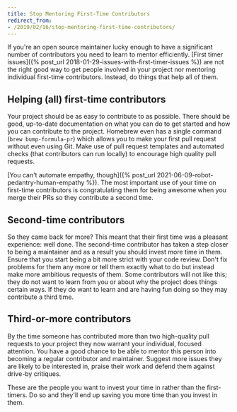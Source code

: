 ```yaml
---
title: Stop Mentoring First-Time Contributors
redirect_from:
- /2019/02/16/stop-mentoring-first-time-contributors/
---
```

If you're an open source maintainer lucky enough to have a significant number of contributors you need to learn to mentor efficiently. [First timer issues]({% post_url 2018-01-29-issues-with-first-timer-issues %}) are not the right good way to get people involved in your project nor mentoring individual first-time contributors. Instead, do things that help all of them.

## Helping (all) first-time contributors

Your project should be as easy to contribute to as possible. There should be good, up-to-date documentation on what you can do to get started and how you can contribute to the project. Homebrew even has a single command (`brew bump-formula-pr`) which allows you to make your first pull request without even using Git. Make use of pull request templates and automated checks (that contributors can run locally) to encourage high quality pull requests.

[You can't automate empathy, though]({% post_url 2021-06-09-robot-pedantry-human-empathy %}). The most important use of your time on first-time contributors is congratulating them for being awesome when you merge their PRs so they contribute a second time.

## Second-time contributors

So they came back for more? This meant that their first time was a pleasant experience: well done. The second-time contributor has taken a step closer to being a maintainer and as a result you should invest more time in them. Ensure that you start being a bit more strict with your code review. Don't fix problems for them any more or tell them exactly what to do but instead make more ambitious requests of them. Some contributors will not like this; they do not want to learn from you or about why the project does things certain ways. If they do want to learn and are having fun doing so they may contribute a third time.

## Third-or-more contributors

By the time someone has contributed more than two high-quality pull requests to your project they now warrant your individual, focused attention. You have a good chance to be able to mentor this person into becoming a regular contributor and maintainer. Suggest more issues they are likely to be interested in, praise their work and defend them against drive-by critiques.

These are the people you want to invest your time in rather than the first-timers. Do so and they'll end up saving you more time than you invest in them.
